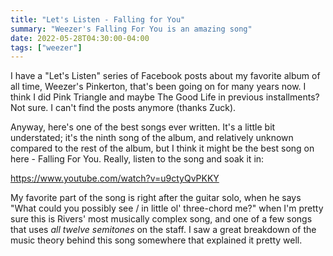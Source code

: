 ```yaml
---
title: "Let's Listen - Falling for You"
summary: "Weezer's Falling For You is an amazing song"
date: 2022-05-28T04:30:00-04:00
tags: ["weezer"]
---
```


I have a "Let's Listen" series of Facebook posts about my favorite album of all time, Weezer's Pinkerton, that's been going on for many years now. I think I did Pink Triangle and maybe The Good Life in previous installments? Not sure. I can't find the posts anymore (thanks Zuck).

Anyway, here's one of the best songs ever written. It's a little bit understated; it's the ninth song of the album, and relatively unknown compared to the rest of the album, but I think it might be the best song on here - Falling For You. Really, listen to the song and soak it in:

https://www.youtube.com/watch?v=u9ctyQvPKKY

My favorite part of the song is right after the guitar solo, when he says "What could you possibly see / in little ol' three-chord me?" when I'm pretty sure this is Rivers' most musically complex song, and one of a few songs that uses _all twelve semitones_ on the staff. I saw a great breakdown of the music theory behind this song somewhere that explained it pretty well.